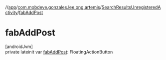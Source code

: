 //[app](../../../index.md)/[com.mobdeve.gonzales.lee.ong.artemis](../index.md)/[SearchResultsUnregisteredActivity](index.md)/[fabAddPost](fab-add-post.md)

# fabAddPost

[androidJvm]\
private lateinit var [fabAddPost](fab-add-post.md): FloatingActionButton
